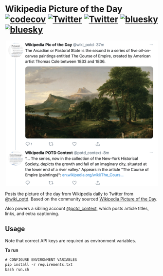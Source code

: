 # Wikipedia Picture of the Day [![codecov](https://codecov.io/gh/ndrezn/wikipedia-pic-of-the-day/branch/main/graph/badge.svg?token=P1RUFXQ1N8)](https://codecov.io/gh/ndrezn/wikipedia-pic-of-the-day) [![Twitter](https://img.shields.io/twitter/url/https/twitter.com/wiki_potd.svg?style=social&label=Follow%20%40wiki_potd)](https://twitter.com/wiki_potd) [![Twitter](https://img.shields.io/twitter/url/https/twitter.com/potd_context.svg?style=social&label=Follow%20%40potd_context)](https://twitter.com/potd_context) [![bluesky](https://img.shields.io/badge/Bluesky-%40wiki--potd.bsky.social-0285FF?style=flat&logo=bluesky&logoColor=%230285FF)](https://bsky.app/profile/wiki-potd.bsky.social) [![bluesky](https://img.shields.io/badge/Bluesky-%40potd--context.bsky.social-0285FF?style=flat&logo=bluesky&logoColor=%230285FF)](https://bsky.app/profile/potd-context.bsky.social)





<p align="center">
    <img src="example.png", width=500>
</p>


Posts the picture of the day from Wikipedia daily to Twitter from [@wiki_potd](https://twitter.com/wiki_potd). Based on the community sourced [Wikipedia Picture of the Day](https://en.m.wikipedia.org/wiki/Wikipedia:Picture_of_the_day).

Also powers a sibling account [@potd_context](https://twitter.com/potd_context), which posts article titles, links, and extra captioning.

## Usage
Note that correct API keys are required as environment variables.

**To run**
```
# CONFIGURE ENVIRONMENT VARIABLES
pip install -r requirements.txt
bash run.sh
```
